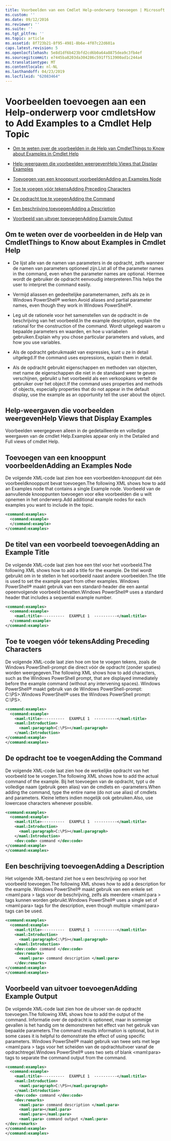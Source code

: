 ```yaml
---
title: Voorbeelden van een Cmdlet Help-onderwerp toevoegen | Microsoft Docs
ms.custom: ''
ms.date: 09/12/2016
ms.reviewer: ''
ms.suite: ''
ms.tgt_pltfrm: ''
ms.topic: article
ms.assetid: 8f723b21-8f95-4981-8b6e-4f07c22d601a
caps.latest.revision: 5
ms.openlocfilehash: 5e8d1df6b423bfd2cd6b0a64a8875dea9c3fb4ef
ms.sourcegitcommit: e7445ba8203da304286c591ff513900ad1c244a4
ms.translationtype: MT
ms.contentlocale: nl-NL
ms.lasthandoff: 04/23/2019
ms.locfileid: "62083464"
---
```

# <a name="how-to-add-examples-to-a-cmdlet-help-topic"></a><span data-ttu-id="01d6f-102">Voorbeelden toevoegen aan een Help-onderwerp voor cmdlets</span><span class="sxs-lookup"><span data-stu-id="01d6f-102">How to Add Examples to a Cmdlet Help Topic</span></span>

- [<span data-ttu-id="01d6f-103">Om te weten over de voorbeelden in de Help van Cmdlet</span><span class="sxs-lookup"><span data-stu-id="01d6f-103">Things to Know about Examples in Cmdlet Help</span></span>](#Things-to-Know-about-Examples-in-Cmdlet-Help)

- [<span data-ttu-id="01d6f-104">Help-weergaven die voorbeelden weergeven</span><span class="sxs-lookup"><span data-stu-id="01d6f-104">Help Views that Display Examples</span></span>](#Help-Views-that-Display-Examples)

- [<span data-ttu-id="01d6f-105">Toevoegen van een knooppunt voorbeelden</span><span class="sxs-lookup"><span data-stu-id="01d6f-105">Adding an Examples Node</span></span>](#Adding-an-Examples-Node)

- [<span data-ttu-id="01d6f-106">Toe te voegen vóór tekens</span><span class="sxs-lookup"><span data-stu-id="01d6f-106">Adding Preceding Characters</span></span>](#Adding-Preceding-Characters)

- [<span data-ttu-id="01d6f-107">De opdracht toe te voegen</span><span class="sxs-lookup"><span data-stu-id="01d6f-107">Adding the Command</span></span>](#Adding-the-Command)

- [<span data-ttu-id="01d6f-108">Een beschrijving toevoegen</span><span class="sxs-lookup"><span data-stu-id="01d6f-108">Adding a Description</span></span>](#Adding-a-Description)

- [<span data-ttu-id="01d6f-109">Voorbeeld van uitvoer toevoegen</span><span class="sxs-lookup"><span data-stu-id="01d6f-109">Adding Example Output</span></span>](#Adding-Example-Output)

## <a name="things-to-know-about-examples-in-cmdlet-help"></a><span data-ttu-id="01d6f-110">Om te weten over de voorbeelden in de Help van Cmdlet</span><span class="sxs-lookup"><span data-stu-id="01d6f-110">Things to Know about Examples in Cmdlet Help</span></span>

- <span data-ttu-id="01d6f-111">De lijst alle van de namen van parameters in de opdracht, zelfs wanneer de namen van parameters optioneel zijn.</span><span class="sxs-lookup"><span data-stu-id="01d6f-111">List all of the parameter names in the command, even when the parameter names are optional.</span></span> <span data-ttu-id="01d6f-112">Hiermee wordt de gebruiker de opdracht eenvoudig interpreteren.</span><span class="sxs-lookup"><span data-stu-id="01d6f-112">This helps the user to interpret the command easily.</span></span>

- <span data-ttu-id="01d6f-113">Vermijd aliassen en gedeeltelijke parameternamen, zelfs als ze in Windows PowerShell® werken.</span><span class="sxs-lookup"><span data-stu-id="01d6f-113">Avoid aliases and partial parameter names, even though they work in Windows PowerShell®.</span></span>

- <span data-ttu-id="01d6f-114">Leg uit de rationele voor het samenstellen van de opdracht in de beschrijving van het voorbeeld.</span><span class="sxs-lookup"><span data-stu-id="01d6f-114">In the example description, explain the rational for the construction of the command.</span></span> <span data-ttu-id="01d6f-115">Wordt uitgelegd waarom u bepaalde parameters en waarden, en hoe u variabelen gebruiken.</span><span class="sxs-lookup"><span data-stu-id="01d6f-115">Explain why you chose particular parameters and values, and how you use variables.</span></span>

- <span data-ttu-id="01d6f-116">Als de opdracht gebruikmaakt van expressies, kunt u ze in detail uitgelegd.</span><span class="sxs-lookup"><span data-stu-id="01d6f-116">If the command uses expressions, explain them in detail.</span></span>

- <span data-ttu-id="01d6f-117">Als de opdracht gebruikt eigenschappen en methoden van objecten, met name de eigenschappen die niet in de standaard weer te geven verschijnen, gebruikt u het voorbeeld als een verkoopkans vertelt de gebruiker over het object.</span><span class="sxs-lookup"><span data-stu-id="01d6f-117">If the command uses properties and methods of objects, especially properties that do not appear in the default display, use the example as an opportunity tell the user about the object.</span></span>

## <a name="help-views-that-display-examples"></a><span data-ttu-id="01d6f-118">Help-weergaven die voorbeelden weergeven</span><span class="sxs-lookup"><span data-stu-id="01d6f-118">Help Views that Display Examples</span></span>

<span data-ttu-id="01d6f-119">Voorbeelden weergegeven alleen in de gedetailleerde en volledige weergaven van de cmdlet Help.</span><span class="sxs-lookup"><span data-stu-id="01d6f-119">Examples appear only in the Detailed and Full views of cmdlet Help.</span></span>

## <a name="adding-an-examples-node"></a><span data-ttu-id="01d6f-120">Toevoegen van een knooppunt voorbeelden</span><span class="sxs-lookup"><span data-stu-id="01d6f-120">Adding an Examples Node</span></span>

<span data-ttu-id="01d6f-121">De volgende XML-code laat zien hoe een voorbeelden-knooppunt dat één voorbeeldknooppunt bevat toevoegen.</span><span class="sxs-lookup"><span data-stu-id="01d6f-121">The following XML shows how to add an Examples node that contains a single Example node.</span></span> <span data-ttu-id="01d6f-122">Voorbeeld van de aanvullende knooppunten toevoegen voor elke voorbeelden die u wilt opnemen in het onderwerp.</span><span class="sxs-lookup"><span data-stu-id="01d6f-122">Add additional example nodes for each examples you want to include in the topic.</span></span>

```xml
<command:examples>
  <command:example>
  </command:example>
</command:examples>
```

## <a name="adding-an-example-title"></a><span data-ttu-id="01d6f-123">De titel van een voorbeeld toevoegen</span><span class="sxs-lookup"><span data-stu-id="01d6f-123">Adding an Example Title</span></span>

<span data-ttu-id="01d6f-124">De volgende XML-code laat zien hoe een titel voor het voorbeeld.</span><span class="sxs-lookup"><span data-stu-id="01d6f-124">The following XML shows how to add a title for the example.</span></span> <span data-ttu-id="01d6f-125">De titel wordt gebruikt om in te stellen in het voorbeeld naast andere voorbeelden.</span><span class="sxs-lookup"><span data-stu-id="01d6f-125">The title is used to set the example apart from other examples.</span></span> <span data-ttu-id="01d6f-126">Windows PowerShell® maakt gebruik van een standard-header die een aantal opeenvolgende voorbeeld bevatten.</span><span class="sxs-lookup"><span data-stu-id="01d6f-126">Windows PowerShell® uses a standard header that includes a sequential example number.</span></span>

```xml
<command:examples>
  <command:example>
    <maml:title>----------  EXAMPLE 1  ----------</maml:title>
  </command:example>
</command:examples>
```

## <a name="adding-preceding-characters"></a><span data-ttu-id="01d6f-127">Toe te voegen vóór tekens</span><span class="sxs-lookup"><span data-stu-id="01d6f-127">Adding Preceding Characters</span></span>

<span data-ttu-id="01d6f-128">De volgende XML-code laat zien hoe om toe te voegen tekens, zoals de Windows PowerShell-prompt die direct vóór de opdracht (zonder spaties) worden weergegeven.</span><span class="sxs-lookup"><span data-stu-id="01d6f-128">The following XML shows how to add characters, such as the Windows PowerShell prompt, that are displayed immediately before the example command (without any intervening spaces).</span></span> <span data-ttu-id="01d6f-129">Windows PowerShell® maakt gebruik van de Windows PowerShell-prompt: C:\PS>.</span><span class="sxs-lookup"><span data-stu-id="01d6f-129">Windows PowerShell® uses the Windows PowerShell prompt: C:\PS>.</span></span>

```xml
<command:examples>
  <command:example>
    <maml:title>----------  EXAMPLE 1  ----------</maml:title>
    <maml:Introduction>
      <maml:paragraph>C:\PS></maml:paragraph>
    </maml:Introduction>
</command:example>
</command:examples>
```

## <a name="adding-the-command"></a><span data-ttu-id="01d6f-130">De opdracht toe te voegen</span><span class="sxs-lookup"><span data-stu-id="01d6f-130">Adding the Command</span></span>

<span data-ttu-id="01d6f-131">De volgende XML-code laat zien hoe de werkelijke opdracht van het voorbeeld toe te voegen.</span><span class="sxs-lookup"><span data-stu-id="01d6f-131">The following XML shows how to add the actual command of the example.</span></span> <span data-ttu-id="01d6f-132">Bij het toevoegen van de opdracht, typt u de volledige naam (gebruik geen alias) van de cmdlets en -parameters.</span><span class="sxs-lookup"><span data-stu-id="01d6f-132">When adding the command, type the entire name (do not use alias) of cmdlets and parameters.</span></span> <span data-ttu-id="01d6f-133">Kleine letters indien mogelijk ook gebruiken.</span><span class="sxs-lookup"><span data-stu-id="01d6f-133">Also, use lowercase characters whenever possible.</span></span>

```xml
<command:examples>
  <command:example>
    <maml:title>----------  EXAMPLE 1  ----------</maml:title>
    <maml:Introduction>
      <maml:paragraph>C:\PS></maml:paragraph>
    </maml:Introduction>
    <dev:code> command </dev:code>
</command:example>
</command:examples>
```

## <a name="adding-a-description"></a><span data-ttu-id="01d6f-134">Een beschrijving toevoegen</span><span class="sxs-lookup"><span data-stu-id="01d6f-134">Adding a Description</span></span>

<span data-ttu-id="01d6f-135">Het volgende XML-bestand ziet hoe u een beschrijving op voor het voorbeeld toevoegen.</span><span class="sxs-lookup"><span data-stu-id="01d6f-135">The following XML shows how to add a description for the example.</span></span> <span data-ttu-id="01d6f-136">Windows PowerShell® maakt gebruik van een enkele set \<maml:para > tags voor de beschrijving, zelfs als meerdere \<maml:para > tags kunnen worden gebruikt.</span><span class="sxs-lookup"><span data-stu-id="01d6f-136">Windows PowerShell® uses a single set of \<maml:para> tags for the description, even though multiple \<maml:para> tags can be used.</span></span>

```xml
<command:examples>
  <command:example>
    <maml:title>----------  EXAMPLE 1  ----------</maml:title>
    <maml:Introduction>
      <maml:paragraph>C:\PS></maml:paragraph>
    </maml:Introduction>
    <dev:code> command </dev:code>
    <dev:remarks>
      <maml:para> command description </maml:para>
    </dev:remarks>
</command:example>
</command:examples>
```

## <a name="adding-example-output"></a><span data-ttu-id="01d6f-137">Voorbeeld van uitvoer toevoegen</span><span class="sxs-lookup"><span data-stu-id="01d6f-137">Adding Example Output</span></span>

<span data-ttu-id="01d6f-138">De volgende XML-code laat zien hoe de uitvoer van de opdracht toevoegen.</span><span class="sxs-lookup"><span data-stu-id="01d6f-138">The following XML shows how to add the output of the command.</span></span> <span data-ttu-id="01d6f-139">Informatie over de opdracht is optioneel, maar in sommige gevallen is het handig om te demonstreren het effect van het gebruik van bepaalde parameters.</span><span class="sxs-lookup"><span data-stu-id="01d6f-139">The command results information is optional, but in some cases it is helpful to demonstrate the effect of using specific parameters.</span></span> <span data-ttu-id="01d6f-140">Windows PowerShell® maakt gebruik van twee sets met lege \<maml:para > tags voor het scheiden van de opdrachtuitvoer vanaf de opdrachtregel.</span><span class="sxs-lookup"><span data-stu-id="01d6f-140">Windows PowerShell® uses two sets of blank \<maml:para> tags to separate the command output from the command.</span></span>

```xml
<command:examples>
  <command:example>
    <maml:title>----------  EXAMPLE 1  ----------</maml:title>
    <maml:Introduction>
      <maml:paragraph>C:\PS></maml:paragraph>
    </maml:Introduction>
    <dev:code> command </dev:code>
    <dev:remarks>
      <maml:para> command description </maml:para>
      <maml:para></maml:para>
      <maml:para></maml:para>
      <maml:para> command output </maml:para>
</dev:remarks>
</command:example>
</command:examples>
```